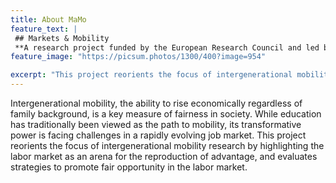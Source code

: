 ```yaml
---
title: About MaMo
feature_text: |
 ## Markets & Mobility
 **A research project funded by the European Research Council and led by Per Engzell at University College London.**
feature_image: "https://picsum.photos/1300/400?image=954" 

excerpt: "This project reorients the focus of intergenerational mobility research by highlighting the labor market as an arena for the reproduction of advantage and evaluates strategies to promote fair opportunity in the labor market."
---
```


Intergenerational mobility, the ability to rise economically regardless of family background, is a key measure of fairness in society. While education has traditionally been viewed as the path to mobility, its transformative power is facing challenges in a rapidly evolving job market. This project reorients the focus of intergenerational mobility research by highlighting the labor market as an arena for the reproduction of advantage, and evaluates strategies to promote fair opportunity in the labor market.

